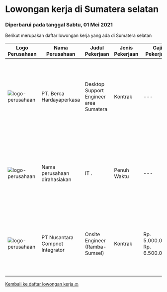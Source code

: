 
  # Lowongan kerja di Sumatera selatan

  ### Diperbarui pada tanggal Sabtu, 01 Mei 2021

  Berikut merupakan daftar lowongan kerja yang ada di Sumatera selatan

  |Logo Perusahaan | Nama Perusahaan | Judul Pekerjaan | Jenis Pekerjaan | Gaji Pekerjaan | Lokasi | Deskripsi | Tanggal diunggah | Pranala |
  | -------------- | --------------- | --------------- | --------- | --------- | -------------- | ------- | ----------- | ----------- |
  |![logo-perusahaan](https://image-service-cdn.seek.com.au/0c900ac2b5b1a2cf9bee651ce5d069e68ff14c92/ee4dce1061f3f616224767ad58cb2fc751b8d2dc)|PT. Berca Hardayaperkasa|Desktop Support Engineer area Sumatera|Kontrak|---|Palembang|Delivery the implementation and provide PC, Printer, and Networking. Analyze and diagnose technical issues and give fast problem resolution Technical...|Jumat, 30 April 2021|https://www.jobstreet.co.id/id/job/desktop-support-engineer-area-sumatera-3520871?token=0~df56bdfa-34cc-48fe-9253-b0676764e41c&sectionRank=1&jobId=jobstreet-id-job-3520871|
|![logo-perusahaan](https://us.123rf.com/450wm/pavelstasevich/pavelstasevich1811/pavelstasevich181101027/112815900-stock-vector-no-image-available-icon-flat-vector.jpg?ver=6)|Nama perusahaan dirahasiakan|IT .|Penuh Waktu|---|Sumatera Selatan|Pendidikan minimal S1 segala jurusan Untuk posisi programmer harus memiliki pengetahuan mengenai PHP dan bahasa pemrograman lainnya Untuk posisi IT...|Rabu, 07 April 2021|https://www.jobstreet.co.id/id/job/it-3501117?token=0~df56bdfa-34cc-48fe-9253-b0676764e41c&sectionRank=2&jobId=jobstreet-id-job-3501117|
|![logo-perusahaan](https://image-service-cdn.seek.com.au/b581c70e9b0acc7134f51d531843d9e868edab03/ee4dce1061f3f616224767ad58cb2fc751b8d2dc)|PT Nusantara Compnet Integrator|Onsite Engineer (Ramba-Sumsel)|Kontrak|Rp. 5.000.000-Rp. 6.500.000|Sumatera Selatan|Analyze customer needs Provide solutions and give recommendations to the customer according to their needs. Preventive and corrective maintenance...|Kamis, 01 April 2021|https://www.jobstreet.co.id/id/job/onsite-engineer-ramba-sumsel-3496830?token=0~df56bdfa-34cc-48fe-9253-b0676764e41c&sectionRank=3&jobId=jobstreet-id-job-3496830|


  [Kembali ke daftar lowongan kerja 🔙](../README.md#daftar-lowongan-kerja)
  